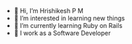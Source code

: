 - 👋 Hi, I’m Hrishikesh P M
- 👀 I’m interested in learning new things
- 🌱 I’m currently learning Ruby on Rails
- 💞️ I work as a Software Developer

<!---
hrishi7897/hrishi7897 is a ✨ special ✨ repository because its `README.md` (this file) appears on your GitHub profile.
You can click the Preview link to take a look at your changes.
--->
